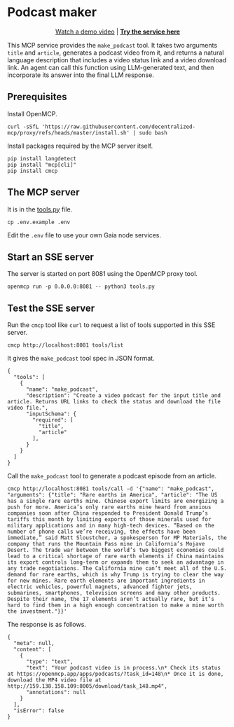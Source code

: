 # Podcast maker

<div align="center">

[Watch a demo video](https://x.com/mcp_servers/status/1915426581524472097)
|
**[Try the service here](https://openmcp.app/apps/podcasts/)**

</div>

This MCP service provides the `make_podcast` tool. It takes two arguments `title` and `article`, generates a podcast video from it, and returns a natural language description that includes a video status link and a video download link. An agent can call this function using LLM-generated text, and then incorporate its answer into the final LLM response.

## Prerequisites

Install OpenMCP.

```
curl -sSfL 'https://raw.githubusercontent.com/decentralized-mcp/proxy/refs/heads/master/install.sh' | sudo bash
```

Install packages required by the MCP server itself.

```
pip install langdetect
pip install "mcp[cli]"
pip install cmcp
```

## The MCP server

It is in the [tools.py](tools.py) file.

```
cp .env.example .env
```

Edit the `.env` file to use your own Gaia node services.

## Start an SSE server

The server is started on port 8081 using the OpenMCP proxy tool.

```
openmcp run -p 0.0.0.0:8081 -- python3 tools.py
```

## Test the SSE server

Run the `cmcp` tool like `curl` to request a list of tools supported in this SSE server.

```
cmcp http://localhost:8081 tools/list
```

It gives the `make_podcast` tool spec in JSON format.

```
{
  "tools": [
    {
      "name": "make_podcast",
      "description": "Create a video podcast for the input title and article. Returns URL links to check the status and download the file video file.",
      "inputSchema": {
        "required": [
          "title",
          "article"
        ],
      }
    }
  ]
}
```

Call the `make_podcast` tool to generate a podcast episode from an article.

```
cmcp http://localhost:8081 tools/call -d '{"name": "make_podcast", "arguments": {"title": "Rare earths in America", "article": "The US has a single rare earths mine. Chinese export limits are energizing a push for more. America’s only rare earths mine heard from anxious companies soon after China responded to President Donald Trump’s tariffs this month by limiting exports of those minerals used for military applications and in many high-tech devices. “Based on the number of phone calls we’re receiving, the effects have been immediate,” said Matt Sloustcher, a spokesperson for MP Materials, the company that runs the Mountain Pass mine in California’s Mojave Desert. The trade war between the world’s two biggest economies could lead to a critical shortage of rare earth elements if China maintains its export controls long-term or expands them to seek an advantage in any trade negotiations. The California mine can’t meet all of the U.S. demand for rare earths, which is why Trump is trying to clear the way for new mines. Rare earth elements are important ingredients in electric vehicles, powerful magnets, advanced fighter jets, submarines, smartphones, television screens and many other products. Despite their name, the 17 elements aren’t actually rare, but it’s hard to find them in a high enough concentration to make a mine worth the investment."}}'
```

The response is as follows.

```
{
  "meta": null,
  "content": [
    {
      "type": "text",
      "text": "Your podcast video is in process.\n* Check its status at https://openmcp.app/apps/podcasts/?task_id=148\n* Once it is done, download the MP4 video file at http://159.138.158.109:8005/download/task_148.mp4",
      "annotations": null
    }
  ],
  "isError": false
}
```

